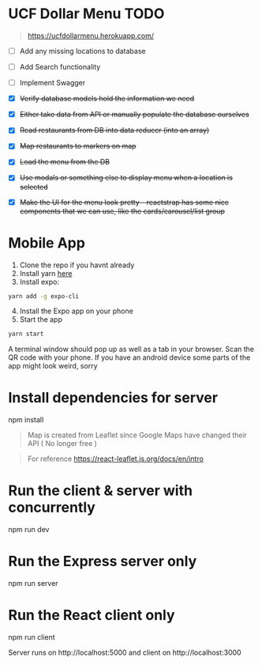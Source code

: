 
#  UCF Dollar Menu TODO

> https://ucfdollarmenu.herokuapp.com/

- [ ] Add any missing locations to database

- [ ] Add Search functionality

- [ ] Implement Swagger

- [x] ~~Verify database models hold the information we need~~

- [x] ~~Either take data from API or manually populate the database ourselves~~

- [x] ~~Read restaurants from DB into data reducer (into an array)~~

- [x] ~~Map restaurants to markers on map~~ 

- [x] ~~Load the menu from the DB~~

- [x] ~~Use modals or something else to display menu when a location is selected~~

- [x] ~~Make the UI for the menu look pretty - reactstrap has some nice components that we can use, like the cards/carousel/list group~~

# Mobile App

1. Clone the repo if you havnt already
2. Install yarn [here](https://yarnpkg.com/lang/en/docs/install/#windows-stable)
3. Install expo:
```bash
yarn add -g expo-cli
```
4. Install the Expo app on your phone 
5. Start the app
```bash
yarn start
```

A terminal window should pop up as well as a tab in your browser. Scan the QR code with your phone. 
If you have an android device some parts of the app might look weird, sorry

     
# Install dependencies for server
npm install

> Map is created from Leaflet since Google Maps have changed their API ( No longer free )

> For reference https://react-leaflet.js.org/docs/en/intro

# Run the client & server with concurrently
npm run dev

# Run the Express server only
npm run server

# Run the React client only
npm run client

Server runs on http://localhost:5000 and client on http://localhost:3000
